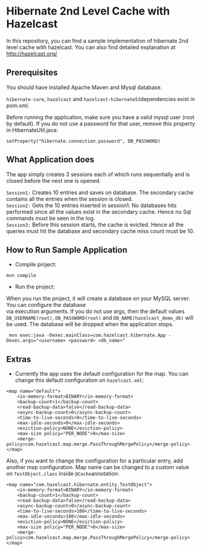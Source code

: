 # Hibernate 2nd Level Cache with Hazelcast

In this repository, you can find a sample implementation of hibernate 2nd level cache with hazelcast. You can also find detailed explanation at http://hazelcast.org/ 

## Prerequisites

You should have installed Apache Maven and Mysql database.

`hibernate-core`, `hazelcast` and `hazelcast-hibernate53`dependencies exist in pom.xml.

Before running the application, make sure you have a valid mysql user (root by default). If you do not use a password
for that user, remove this property in HibernateUtil.java:

```
setProperty("hibernate.connection.password", DB_PASSWORD)
```

## What Application does

The app simply creates 3 sessions each of which runs sequentially and is closed before the next one is opened.   

`Session1:` Creates 10 entries and saves on database. The secondary cache contains all the entries when the session is closed.   
`Session2:` Gets the 10 entries inserted in session1. No databases hits performed since all the values exist in the secondary cache.
Hence no Sql commands must be seen in the log.    
`Session3:` Before this session starts, the cache is evicted. Hence all the queries must hit the database
and secondary cache miss count must be 10.

## How to Run Sample Application

* Compile project:

```
mvn compile
```

* Run the project:

When you run the project, it will create a database on your MySQL server. You can configure the database  
via execution arguments. If you do not use args, then the default values `DB_USERNAME(root)`, `DB_PASSWORD(root)` and 
`DB_NAME(hazelcast_demo_db)` will be used. The database will be dropped when the application stops.

```
 mvn exec:java -Dexec.mainClass=com.hazelcast.hibernate.App -Dexec.args="<username> <password> <db_name>"
```


## Extras

- Currently the app uses the default configuration for the map. You can change this default configuration
on `hazelcast.xml`:

```
<map name="default">
    <in-memory-format>BINARY</in-memory-format>
    <backup-count>1</backup-count>
    <read-backup-data>false</read-backup-data>
    <async-backup-count>0</async-backup-count>
    <time-to-live-seconds>0</time-to-live-seconds>
    <max-idle-seconds>0</max-idle-seconds>
    <eviction-policy>NONE</eviction-policy>
    <max-size policy="PER_NODE">0</max-size>
    <merge-policy>com.hazelcast.map.merge.PassThroughMergePolicy</merge-policy>
</map>
```

Also, if you want to change the configuration for a particular entry, add another map
configuration. Map name can be changed to a custom value on `TestObject.class` inside `@Cache`annotation:

```
<map name="com.hazelcast.hibernate.entity.TestObject">
    <in-memory-format>BINARY</in-memory-format>
    <backup-count>1</backup-count>
    <read-backup-data>false</read-backup-data>
    <async-backup-count>0</async-backup-count>
    <time-to-live-seconds>100</time-to-live-seconds>
    <max-idle-seconds>100</max-idle-seconds>
    <eviction-policy>NONE</eviction-policy>
    <max-size policy="PER_NODE">0</max-size>
    <merge-policy>com.hazelcast.map.merge.PassThroughMergePolicy</merge-policy>
</map>
```


 
